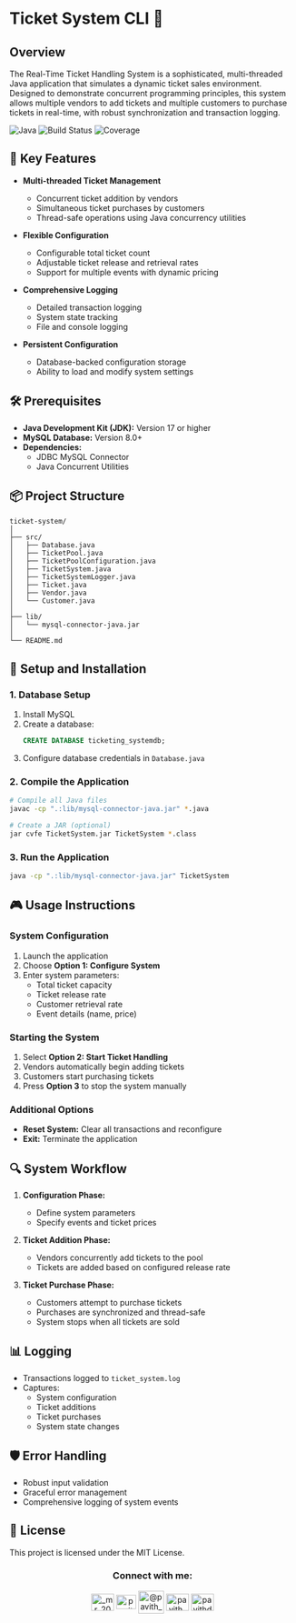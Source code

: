 # Ticket System CLI 🎫

## Overview

The Real-Time Ticket Handling System is a sophisticated, multi-threaded Java application that simulates a dynamic ticket sales environment. Designed to demonstrate concurrent programming principles, this system allows multiple vendors to add tickets and multiple customers to purchase tickets in real-time, with robust synchronization and transaction logging.

![Java](https://img.shields.io/badge/Java-17+-blue?logo=java&logoColor=white)
![Build Status](https://img.shields.io/badge/build-passing-brightgreen)
![Coverage](https://img.shields.io/badge/coverage-85%25-yellow)

## 🌟 Key Features

- **Multi-threaded Ticket Management**
  - Concurrent ticket addition by vendors
  - Simultaneous ticket purchases by customers
  - Thread-safe operations using Java concurrency utilities

- **Flexible Configuration**
  - Configurable total ticket count
  - Adjustable ticket release and retrieval rates
  - Support for multiple events with dynamic pricing

- **Comprehensive Logging**
  - Detailed transaction logging
  - System state tracking
  - File and console logging

- **Persistent Configuration**
  - Database-backed configuration storage
  - Ability to load and modify system settings

## 🛠 Prerequisites

- **Java Development Kit (JDK):** Version 17 or higher
- **MySQL Database:** Version 8.0+
- **Dependencies:**
  - JDBC MySQL Connector
  - Java Concurrent Utilities

## 📦 Project Structure

```
ticket-system/
│
├── src/
│   ├── Database.java
│   ├── TicketPool.java
│   ├── TicketPoolConfiguration.java
│   ├── TicketSystem.java
│   ├── TicketSystemLogger.java
│   ├── Ticket.java
│   ├── Vendor.java
│   └── Customer.java
│
├── lib/
│   └── mysql-connector-java.jar
│
└── README.md
```

## 🚀 Setup and Installation

### 1. Database Setup

1. Install MySQL
2. Create a database:
   ```sql
   CREATE DATABASE ticketing_systemdb;
   ```
3. Configure database credentials in `Database.java`

### 2. Compile the Application

```bash
# Compile all Java files
javac -cp ".:lib/mysql-connector-java.jar" *.java

# Create a JAR (optional)
jar cvfe TicketSystem.jar TicketSystem *.class
```

### 3. Run the Application

```bash
java -cp ".:lib/mysql-connector-java.jar" TicketSystem
```

## 🎮 Usage Instructions

### System Configuration

1. Launch the application
2. Choose **Option 1: Configure System**
3. Enter system parameters:
   - Total ticket capacity
   - Ticket release rate
   - Customer retrieval rate
   - Event details (name, price)

### Starting the System

1. Select **Option 2: Start Ticket Handling**
2. Vendors automatically begin adding tickets
3. Customers start purchasing tickets
4. Press **Option 3** to stop the system manually

### Additional Options

- **Reset System:** Clear all transactions and reconfigure
- **Exit:** Terminate the application

## 🔍 System Workflow

1. **Configuration Phase:**
   - Define system parameters
   - Specify events and ticket prices

2. **Ticket Addition Phase:**
   - Vendors concurrently add tickets to the pool
   - Tickets are added based on configured release rate

3. **Ticket Purchase Phase:**
   - Customers attempt to purchase tickets
   - Purchases are synchronized and thread-safe
   - System stops when all tickets are sold

## 📊 Logging

- Transactions logged to `ticket_system.log`
- Captures:
  - System configuration
  - Ticket additions
  - Ticket purchases
  - System state changes

## 🛡️ Error Handling

- Robust input validation
- Graceful error management
- Comprehensive logging of system events

## 📝 License

This project is licensed under the MIT License.

<h3 align="center">Connect with me:</h3>
<p align="center">
  <a href="https://instagram.com/_mr_2001__" target="blank"><img align="center" src="https://raw.githubusercontent.com/rahuldkjain/github-profile-readme-generator/master/src/images/icons/Social/instagram.svg" alt="_mr_2001__" height="30" width="40" /></a>
  <a href="https://linkedin.com/in/www.linkedin.com/in/pavith-bambaravanage-465300293" target="blank"><img align="center" src="https://raw.githubusercontent.com/rahuldkjain/github-profile-readme-generator/master/src/images/icons/Social/linked-in-alt.svg" alt="pavith-bambaravanage-465300293" height="25" width="35" /></a>
  <a href="https://www.hackerrank.com/@pavith_db" target="blank"><img align="center" src="https://raw.githubusercontent.com/rahuldkjain/github-profile-readme-generator/master/src/images/icons/Social/hackerrank.svg" alt="@pavith_db" height="40" width="45" /></a>
  <a href="https://www.leetcode.com/pavith_db" target="blank"><img align="center" src="https://raw.githubusercontent.com/rahuldkjain/github-profile-readme-generator/master/src/images/icons/Social/leet-code.svg" alt="pavith_db" height="30" width="40" /></a>
  <a href="mailto:pavithd2020@gmail.com" target="blank"><img align="center" src="https://github.com/TheDudeThatCode/TheDudeThatCode/raw/master/Assets/Gmail.svg" alt="pavithd2020@gmail.com" height="30" width="40" /></a>
</p>



